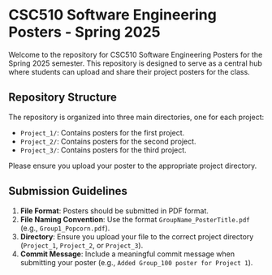 # CSC510 Software Engineering Posters - Spring 2025

Welcome to the repository for CSC510 Software Engineering Posters for the Spring 2025 semester. 
This repository is designed to serve as a central hub where students can upload and share their project posters for the class. 

## Repository Structure

The repository is organized into three main directories, one for each project:

- `Project_1/`: Contains posters for the first project.
- `Project_2/`: Contains posters for the second project.
- `Project_3/`: Contains posters for the third project.

Please ensure you upload your poster to the appropriate project directory.

## Submission Guidelines

1. **File Format**: Posters should be submitted in PDF format.
2. **File Naming Convention**: Use the format `GroupName_PosterTitle.pdf` (e.g., `Group1_Popcorn.pdf`).
3. **Directory**: Ensure you upload your file to the correct project directory (`Project_1`, `Project_2`, or `Project_3`).
4. **Commit Message**: Include a meaningful commit message when submitting your poster (e.g., `Added Group_100 poster for Project 1`).
